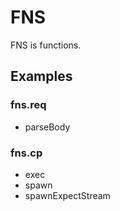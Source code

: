 FNS
===

FNS is functions.

Examples
--------

### fns.req

- parseBody

### fns.cp

- exec
- spawn
- spawnExpectStream
